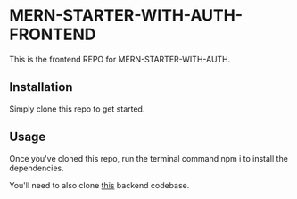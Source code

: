 # MERN-STARTER-WITH-AUTH-FRONTEND

This is the frontend REPO for MERN-STARTER-WITH-AUTH.  

## Installation

Simply clone this repo to get started.

## Usage

Once you've cloned this repo, run the terminal command npm i to install the dependencies.

You'll need to also clone [this](https://github.com/mbocon/MERN-STARTER-WITH-AUTH-API.git) backend codebase. 
